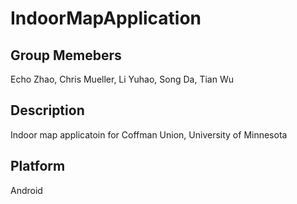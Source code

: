 # IndoorMapApplication

## Group Memebers
Echo Zhao, Chris Mueller, Li Yuhao, Song Da, Tian Wu

## Description
Indoor map applicatoin for Coffman Union, University of Minnesota

## Platform
Android
